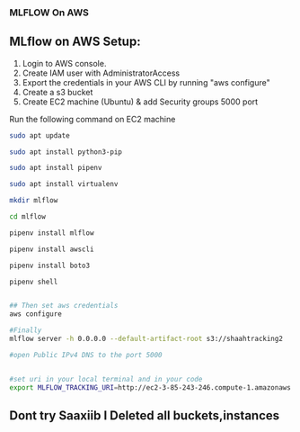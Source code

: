 ### MLFLOW On AWS

## MLflow on AWS Setup:

1. Login to AWS console.
2. Create IAM user with AdministratorAccess
3. Export the credentials in your AWS CLI by running "aws configure"
4. Create a s3 bucket
5. Create EC2 machine (Ubuntu) & add Security groups 5000 port

Run the following command on EC2 machine
```bash
sudo apt update

sudo apt install python3-pip

sudo apt install pipenv

sudo apt install virtualenv

mkdir mlflow

cd mlflow

pipenv install mlflow

pipenv install awscli

pipenv install boto3

pipenv shell


## Then set aws credentials
aws configure

#Finally 
mlflow server -h 0.0.0.0 --default-artifact-root s3://shaahtracking2

#open Public IPv4 DNS to the port 5000


#set uri in your local terminal and in your code 
export MLFLOW_TRACKING_URI=http://ec2-3-85-243-246.compute-1.amazonaws.com:5000/ 

``` 




## Dont try Saaxiib I Deleted all buckets,instances 
